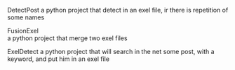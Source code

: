 DetectPost
           a python project that detect in an exel file, ir there is repetition of some names

FusionExel           
           a python project that merge two exel files

ExelDetect
           a python project that will search in the net some post, with a keyword, and put him in an exel file

           
